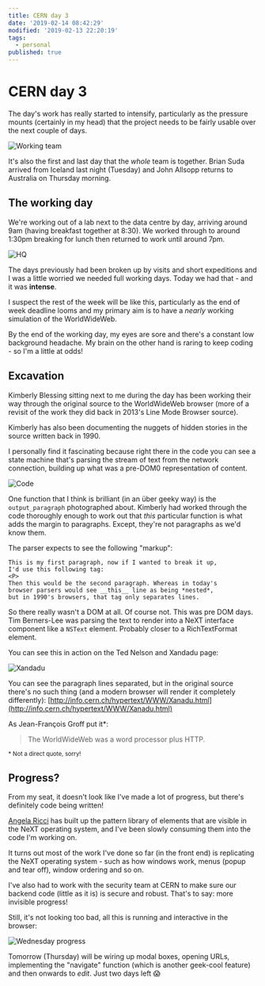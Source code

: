 ```yaml
---
title: CERN day 3
date: '2019-02-14 08:42:29'
modified: '2019-02-13 22:20:19'
tags:
  - personal
published: true
---
```

# CERN day 3

The day's work has really started to intensify, particularly as the pressure mounts (certainly in my head) that the project needs to be fairly usable over the next couple of days.

<!--more-->

![Working team](/images/cern-2019/team.jpg)

It's also the first and last day that the _whole_ team is together. Brian Suda arrived from Iceland last night (Tuesday) and John Allsopp returns to Australia on Thursday morning.

## The working day

We're working out of a lab next to the data centre by day, arriving around 9am (having breakfast together at 8:30). We worked through to around 1:30pm breaking for lunch then returned to work until around 7pm.

![HQ](/images/cern-2019/hq.jpg)

The days previously had been broken up by visits and short expeditions and I was a little worried we needed full working days. Today we had that - and it was **intense**.

I suspect the rest of the week will be like this, particularly as the end of week deadline looms and my primary aim is to have a _nearly_ working simulation of the WorldWideWeb.

By the end of the working day, my eyes are sore and there's a constant low background headache. My brain on the other hand is raring to keep coding - so I'm a little at odds!

## Excavation

Kimberly Blessing sitting next to me during the day has been working their way through the original source to the WorldWideWeb browser (more of a revisit of the work they did back in 2013's Line Mode Browser source).

Kimberly has also been documenting the nuggets of hidden stories in the source written back in 1990.

I personally find it fascinating because right there in the code you can see a state machine that's parsing the stream of text from the network connection, building up what was a pre-DOM0 representation of content.

![Code](/images/cern-2019/c-code.jpg)

One function that I think is brilliant (in an über geeky way) is the `output_paragraph` photographed about. Kimberly had worked through the code thoroughly enough to work out that _this_ particular function is what adds the margin to paragraphs. Except, they're not paragraphs as we'd know them.

The parser expects to see the following "markup":

```text
This is my first paragraph, now if I wanted to break it up,
I'd use this following tag:
<P>
Then this would be the second paragraph. Whereas in today's
browser parsers would see __this__ line as being *nested*,
but in 1990's browsers, that tag only separates lines.
```

So there really wasn't a DOM at all. Of course not. This was pre DOM days. Tim Berners-Lee was parsing the text to render into a NeXT interface component like a `NSText` element. Probably closer to a RichTextFormat element.

You can see this in action on the Ted Nelson and Xandadu page:

![Xandadu](/images/cern-2019/ted.jpg)

You can see the paragraph lines separated, but in the original source there's no such thing (and a modern browser will render it completely differently): [http://info.cern.ch/hypertext/WWW/Xanadu.html](http://info.cern.ch/hypertext/WWW/Xanadu.html)

As Jean-François Groff put it*:

> The WorldWideWeb was a word processor plus HTTP.

<small>* Not a direct quote, sorry!</small>

## Progress?

From my seat, it doesn't look like I've made a lot of progress, but there's definitely code being written!

[Angela Ricci](https://gericci.me/) has built up the pattern library of elements that are visible in the NeXT operating system, and I've been slowly consuming them into the code I'm working on.

It turns out most of the work I've done so far (in the front end) is replicating the NeXT operating system - such as how windows work, menus (popup and tear off), window ordering and so on.

I've also had to work with the security team at CERN to make sure our backend code (little as it is) is secure and robust. That's to say: more invisible progress!

Still, it's not looking too bad, all this is running and interactive in the browser:

![Wednesday progress](/images/cern-2019/wednesday.png)

Tomorrow (Thursday) will be wiring up modal boxes, opening URLs, implementing the "navigate" function (which is another geek-cool feature) and then onwards to _edit_. Just two days left 😱
